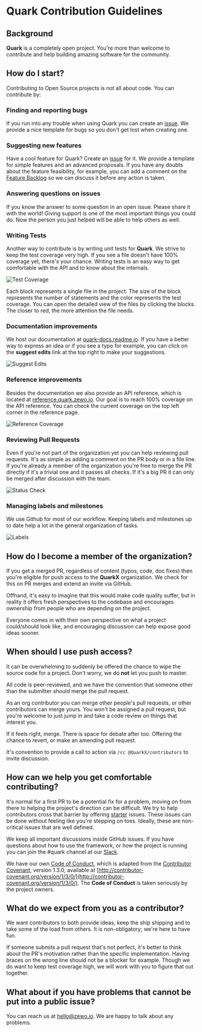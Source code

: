 # Quark Contribution Guidelines

## Background

**Quark** is a completely open project. You're more than welcome to contribute and help building amazing software for the community.

## How do I start?

Contributing to Open Source projects is not all about code. You can contribute by:

### Finding and reporting bugs

If you run into any trouble when using Quark you can create an [issue](https://github.com/QuarkX/Quark/issues/new). We provide a nice template for bugs so you don't get lost when creating one.

### Suggesting new features

Have a cool feature for Quark? Create an [issue](https://github.com/QuarkX/Quark/issues/new) for it. We provide a template for simple features and an advanced proposals. If you have any doubts about the feature feasibility, for example, you can add a comment on the [Feature Backlog](https://github.com/QuarkX/Quark/issues/18) so we can discuss it before any action is taken.

### Answering questions on issues

If you know the answer to some question in an open issue. Please share it with the world! Giving support is one of the most important things you could do. Now the person you just helped will be able to help others as well.

### Writing Tests

Another way to contribute is by writing unit tests for **Quark**. We strive to keep the test coverage very high. If you see a file doesn't have 100% coverage yet, there's your chance. Writing tests is an easy way to get comfortable with the API and to know about the internals.

![Test Coverage](https://codecov.io/gh/QuarkX/Quark/branch/master/graphs/tree.svg)

Each block represents a single file in the project. The size of the block represents the number of statements and the color represents the test coverage. You can open the detailed view of the files by clicking the blocks. The closer to red, the more attention the file needs.

### Documentation improvements

We host our documentation at [quark-docs.readme.io](http://quark-docs.readme.io). If you have a better way to express an idea or if you see a typo for example, you can click on the **suggest edits** link at the top right to make your suggestions.

![Suggest Edits](http://i63.tinypic.com/dz70oz.png)

### Reference improvements

Besides the documentation we also provide an API reference, which is located at [reference.quark.zewo.io](http://reference.quark.zewo.io). Our goal is to reach 100% coverage on the API reference. You can check the current coverage on the top left corner in the reference page.

![Reference Coverage](http://i67.tinypic.com/331zot3.png)

### Reviewing Pull Requests

Even if you're not part of the organization yet you can help reviewing pull requests. It's as simple as adding a comment on the PR body or in a file line. If you're already a member of the organization you're free to merge the PR directly if it's a trivial one and it passes all checks. If it's a big PR it can only be merged after discussion with the team.

![Status Check](http://i65.tinypic.com/2aipmop.png)

### Managing labels and milestones

We use Github for most of our workflow. Keeping labels and milestones up to date help a lot in the general organization of tasks.

![Labels](http://i63.tinypic.com/aw4zdt.png)

## How do I become a member of the organization?

If you get a merged PR, regardless of content (typos, code, doc fixes) then you're eligible for push access to the **QuarkX** organization. We check for this on PR merges and extend an invite via GitHub.

Offhand, it's easy to imagine that this would make code quality suffer, but in reality it offers fresh perspectives to the codebase and encourages ownership from people who are depending on the project.

Everyone comes in with their own perspective on what a project could/should look like, and encouraging discussion can help expose good ideas sooner.

## When should I use push access?

It can be overwhelming to suddenly be offered the chance to wipe the source code for a project. Don't worry, we do **not** let you push to master.

All code is peer-reviewed, and we have the convention that someone other than the submitter should merge the pull request.

As an org contributor you can merge other people's pull requests, or other contributors can merge yours. You won't be assigned a pull request, but you're welcome to just jump in and take a code review on things that interest you.

If it feels right, merge. There is space for debate after too. Offering the chance to revert, or make an amending pull request.

It's convention to provide a call to action via `/cc @QuarkX/contributors` to invite discussion.

## How can we help you get comfortable contributing?

It's normal for a first PR to be a potential fix for a problem, moving on from there to helping the project's direction can be difficult. We try to help contributors cross that barrier by offering [starter](https://github.com/QuarkX/Quark/labels/starter) issues. These issues can be done without feeling like you're stepping on toes. Ideally, these are non-critical issues that are well defined.

We keep all important discussions inside GitHub issues. If you have questions about how to use the framework, or how the project is running you can join the #quark channel at our [Slack](http://slack.zewo.io).

We have our own [Code of Conduct](CODEOFCONDUCT.md), which is adapted from the [Contributor Covenant](http://contributor-covenant.org), version 1.3.0, available at [http://contributor-covenant.org/version/1/3/0/](http://contributor-covenant.org/version/1/3/0/). The **Code of Conduct** is taken seriously by the project owners.

## What do we expect from you as a contributor?

We want contributors to both provide ideas, keep the ship shipping and to take some of the load from others. It is non-obligatory; we're here to have fun.

If someone submits a pull request that's not perfect, it's better to think about the PR's motivation rather than the specific implementation. Having braces on the wrong line should not be a blocker for example. Though we do want to keep test coverage high, we will work with you to figure that out together.

## What about if you have problems that cannot be put into a public issue?

You can reach us at [hello@zewo.io](mailto:hello@zewo.io). We are happy to talk about any problems.
